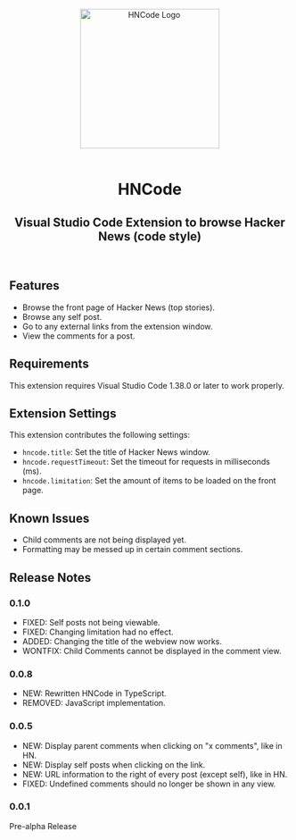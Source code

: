 </br>
<div align="center">
  <img src="https://raw.githubusercontent.com/cer10ty/hncode/master/public/images/HNCode.png" alt="HNCode Logo" height="250px" width="250px"></img>
</div>
</br>
<div align="center">
  <h1>HNCode</h1>
  <h2>Visual Studio Code Extension to browse Hacker News (code style)</h2>
</div>
</br>

## Features

* Browse the front page of Hacker News (top stories).
* Browse any self post.
* Go to any external links from the extension window.
* View the comments for a post.

## Requirements

This extension requires Visual Studio Code 1.38.0 or later to work properly.

## Extension Settings

This extension contributes the following settings:

* `hncode.title`: Set the title of Hacker News window.
* `hncode.requestTimeout`: Set the timeout for requests in milliseconds (ms).
* `hncode.limitation`: Set the amount of items to be loaded on the front page.

## Known Issues

* Child comments are not being displayed yet.
* Formatting may be messed up in certain comment sections.

## Release Notes

### 0.1.0

* FIXED: Self posts not being viewable.
* FIXED: Changing limitation had no effect.
* ADDED: Changing the title of the webview now works.
* WONTFIX: Child Comments cannot be displayed in the comment view.

### 0.0.8

* NEW: Rewritten HNCode in TypeScript.
* REMOVED: JavaScript implementation.

### 0.0.5

*   NEW: Display parent comments when clicking on "x comments", like in HN.
*   NEW: Display self posts when clicking on the link.
*   NEW: URL information to the right of every post (except self), like in HN.
*   FIXED: Undefined comments should no longer be shown in any view.

### 0.0.1

Pre-alpha Release
